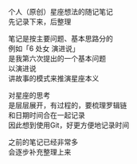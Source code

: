 个人（原创）星座想法的随记笔记  
先记录下来，后整理

笔记是按主要问题、基本思路分的  
例如「6 处女 演进说」  
是我第六次提出的一个基本问题  
以演进说  
讲故事的模式来推演星座本义

对星座的思考  
是层层展开，有过程的，要梳理罗辑链  
和日期时间合在一起记录  
因此想到使用Git，好更方便地记录时间

之前的笔记已经非常多  
会逐步补充整理上来
